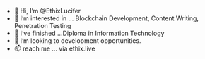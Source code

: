- 👋 Hi, I’m @EthixLucifer
- 👀 I’m interested in ... Blockchain Development, Content Writing, Penetration Testing
- 🌱 I’ve finished ...Diploma in Information Technology
- 💞️ I’m looking to development opportunities.
- 📫 reach me ... via ethix.live

<!---
EthixLucifer/EthixLucifer is a ✨ special ✨ repository because its `README.md` (this file) appears on your GitHub profile.
You can click the Preview link to take a look at your changes.
--->
